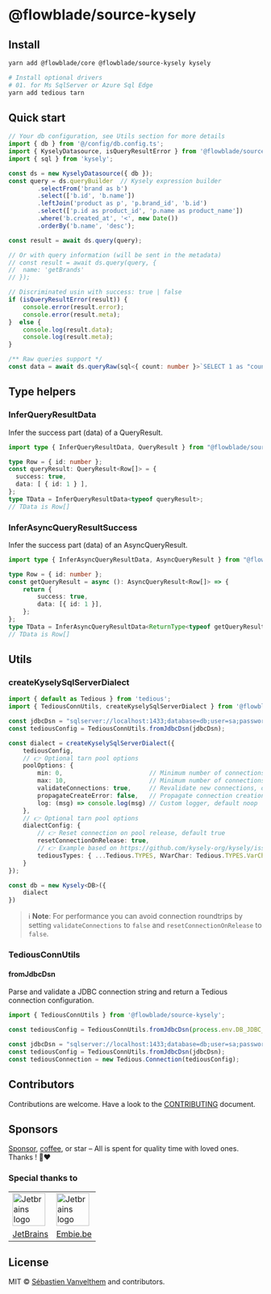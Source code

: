 # @flowblade/source-kysely

## Install

```bash
yarn add @flowblade/core @flowblade/source-kysely kysely

# Install optional drivers
# 01. for Ms SqlServer or Azure Sql Edge
yarn add tedious tarn
```

## Quick start

```typescript
// Your db configuration, see Utils section for more details
import { db } from '@/config/db.config.ts'; 
import { KyselyDatasource, isQueryResultError } from '@flowblade/source-kysely';
import { sql } from 'kysely'; 

const ds = new KyselyDatasource({ db });
const query = ds.queryBuilder  // Kysely expression builder
        .selectFrom('brand as b')
        .select(['b.id', 'b.name'])
        .leftJoin('product as p', 'p.brand_id', 'b.id')
        .select(['p.id as product_id', 'p.name as product_name'])
        .where('b.created_at', '<', new Date())
        .orderBy('b.name', 'desc');

const result = await ds.query(query);

// Or with query information (will be sent in the metadata)
// const result = await ds.query(query, {
//  name: 'getBrands'
// });

// Discriminated usin with success: true | false
if (isQueryResultError(result)) {
    console.error(result.error);
    console.error(result.meta);
}  else {
    console.log(result.data);
    console.log(result.meta);
}

/** Raw queries support */
const data = await ds.queryRaw(sql<{ count: number }>`SELECT 1 as "count' FROM brand`);
```

## Type helpers

### InferQueryResultData

Infer the success part (data) of a QueryResult.

```typescript
import type { InferQueryResultData, QueryResult } from "@flowblade/source-kysely";

type Row = { id: number };
const queryResult: QueryResult<Row[]> = {
  success: true,
  data: [ { id: 1 } ],
};
type TData = InferQueryResultData<typeof queryResult>;
// TData is Row[]
```

### InferAsyncQueryResultSuccess

Infer the success part (data) of an AsyncQueryResult.

```typescript
import type { InferAsyncQueryResultData, AsyncQueryResult } from "@flowblade/source-kysely";

type Row = { id: number };
const getQueryResult = async (): AsyncQueryResult<Row[]> => {
    return {
        success: true,
        data: [{ id: 1 }],
    };
};
type TData = InferAsyncQueryResultData<ReturnType<typeof getQueryResult>>;
// TData is Row[]
```

## Utils

### createKyselySqlServerDialect

```typescript
import { default as Tedious } from 'tedious';
import { TediousConnUtils, createKyselySqlServerDialect } from '@flowblade/source-kysely';

const jdbcDsn = "sqlserver://localhost:1433;database=db;user=sa;password=pwd;trustServerCertificate=true;encrypt=false";
const tediousConfig = TediousConnUtils.fromJdbcDsn(jdbcDsn);

const dialect = createKyselySqlServerDialect({
    tediousConfig,
    // 👉 Optional tarn pool options
    poolOptions: {
        min: 0,                        // Minimum number of connections, default 0
        max: 10,                       // Minimum number of connections, default 10
        validateConnections: true,     // Revalidate new connections, default true
        propagateCreateError: false,   // Propagate connection creation errors, default false
        log: (msg) => console.log(msg) // Custom logger, default noop
    },
    // 👉 Optional tarn pool options
    dialectConfig: {
        // 👉 Reset connection on pool release, default true
        resetConnectionOnRelease: true,
        // 👉 Example based on https://github.com/kysely-org/kysely/issues/1161#issuecomment-2384539764
        tediousTypes: { ...Tedious.TYPES, NVarChar: Tedious.TYPES.VarChar}
    }
});

const db = new Kysely<DB>({
    dialect
})
```

> ℹ️ **Note**: For performance you can avoid connection roundtrips by setting `validateConnections` to `false`
> and `resetConnectionOnRelease` to `false`. 

### TediousConnUtils

#### fromJdbcDsn

Parse and validate a JDBC connection string and return a Tedious connection configuration.

```typescript
import { TediousConnUtils } from '@flowblade/source-kysely';

const tediousConfig = TediousConnUtils.fromJdbcDsn(process.env.DB_JDBC_DSN);

const jdbcDsn = "sqlserver://localhost:1433;database=db;user=sa;password=pwd;trustServerCertificate=true;encrypt=false";
const tediousConfig = TediousConnUtils.fromJdbcDsn(jdbcDsn);
const tediousConnection = new Tedious.Connection(tediousConfig);
```

## Contributors

Contributions are welcome. Have a look to the [CONTRIBUTING](https://github.com/belgattitude/flowblade/blob/main/CONTRIBUTING.md) document.

## Sponsors

[Sponsor](<[sponsorship](https://github.com/sponsors/belgattitude)>), [coffee](<(https://ko-fi.com/belgattitude)>),
or star – All is spent for quality time with loved ones. Thanks ! 🙏❤️

### Special thanks to

<table>
  <tr>
    <td>
      <a href="https://www.jetbrains.com/?ref=belgattitude" target="_blank">
         <img width="65" src="https://asset.brandfetch.io/idarKiKkI-/id53SttZhi.jpeg" alt="Jetbrains logo" />
      </a>
    </td>
    <td>
      <a href="https://www.embie.be/?ref=belgattitude" target="_blank">
        <img width="65" src="https://avatars.githubusercontent.com/u/98402122?s=200&v=4" alt="Jetbrains logo" />    
      </a>
    </td>
  </tr>
  <tr>
    <td align="center">
      <a href="https://www.jetbrains.com/?ref=belgattitude" target="_blank">JetBrains</a>
    </td>
    <td align="center">
      <a href="https://www.embie.be/?ref=belgattitude" target="_blank">Embie.be</a>
    </td>
   </tr>
</table>

## License

MIT © [Sébastien Vanvelthem](https://github.com/belgattitude) and contributors.
